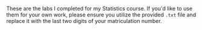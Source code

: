 These are the labs I completed for my Statistics course. If you'd like to use them for your own work, please ensure you utilize the provided `.txt` file and replace it with the last two digits of your matriculation number. 
